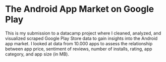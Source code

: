 # The Android App Market on Google Play

This is my submission to a datacamp project where I cleaned, analyzed, and visualized scraped Google Play Store data to gain insights into the Android app market. I looked at data from 10.000 apps to assess the relationship between app price, sentiment of reviews, number of installs, rating, app category, and app size (in MB).
